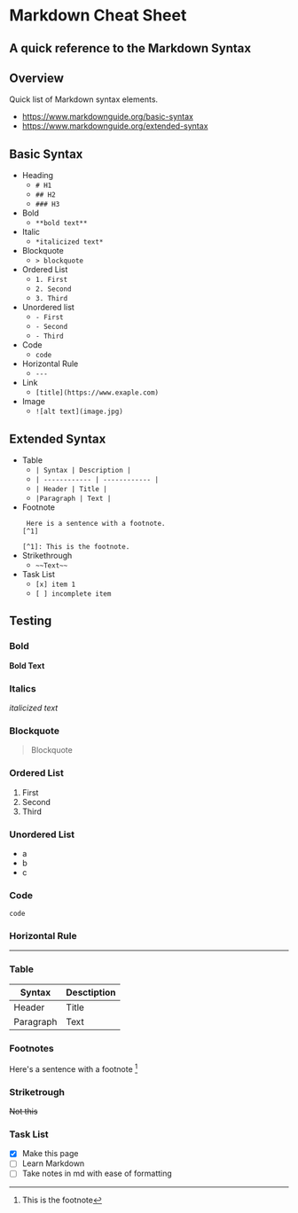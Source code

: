 # Markdown Cheat Sheet
## A quick reference to the Markdown Syntax

## Overview
Quick list of Markdown syntax elements.
- https://www.markdownguide.org/basic-syntax
- https://www.markdownguide.org/extended-syntax

## Basic Syntax
- Heading 
    - `# H1`
    - `## H2`
    - `### H3`
- Bold
    - `**bold text**`
- Italic
    - `*italicized text*`
- Blockquote
    - `> blockquote`
- Ordered List
    - `1. First`
    - `2. Second`
    - `3. Third`
- Unordered list
    - `- First`
    - `- Second`
    - `- Third`
- Code
    - ``code``
- Horizontal Rule
    - `---`
- Link
    - `[title](https://www.exaple.com)`
- Image
    - `![alt text](image.jpg)`

## Extended Syntax

- Table
    - `| Syntax | Description |`
    - `| ------------ | ------------ |`
    - `| Header | Title |`
    - `|Paragraph | Text |`
- Footnote
    ```
     Here is a sentence with a footnote.
    [^1]
    ```
    `[^1]: This is the footnote.`
- Strikethrough
    - `~~Text~~`
- Task List
    - `[x] item 1`
    - `[ ] incomplete item`

## Testing

### Bold

**Bold Text**

### Italics

*italicized text*

### Blockquote

>Blockquote

### Ordered List
1. First
2. Second
3. Third

### Unordered List

- a
- b
- c

### Code

`code`

### Horizontal Rule

---

### Table

| Syntax | Desctiption |
| ------ | ----------- |
| Header | Title |
| Paragraph | Text |

### Footnotes

Here's a sentence with a footnote [^1]

[^1]: This is the footnote

### Striketrough

~~Not this~~

### Task List

- [x] Make this page
- [ ] Learn Markdown
- [ ] Take notes in md with ease of formatting
